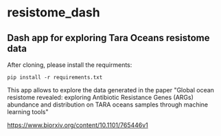 # resistome_dash
## Dash app for exploring Tara Oceans resistome data

After cloning, please install the requirments:

``
pip install -r requirements.txt
``

This app allows to explore the data generated in the paper "Global ocean resistome revealed: exploring Antibiotic Resistance Genes (ARGs) abundance and distribution on TARA oceans samples through machine learning tools"

https://www.biorxiv.org/content/10.1101/765446v1

